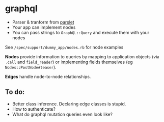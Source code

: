 # graphql

- Parser & tranform from [parslet](http://kschiess.github.io/parslet/)
- Your app can implement nodes
- You can pass strings to `GraphQL::Query` and execute them with your nodes

See `/spec/support/dummy_app/nodes.rb` for node examples

__Nodes__ provide information to queries by mapping to application objects (via `.call` and `field_reader`) or implementing fields themselves (eg `Nodes::PostNode#teaser`).

__Edges__ handle node-to-node relationships.


## To do:

- Better class inference. Declaring edge classes is stupid.
- How to authenticate?
- What do graphql mutation queries even look like?